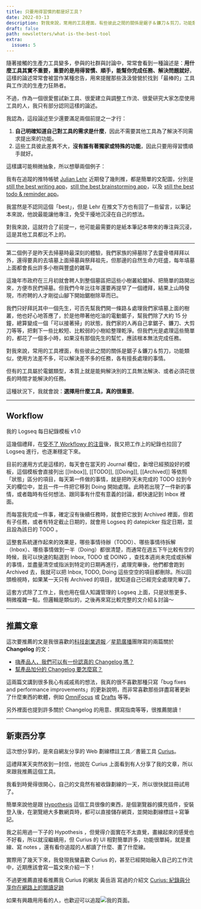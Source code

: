 ```yaml
---
title: 只要用得習慣的都是好工具？
date: 2022-03-13
description: 對我來說，常用的工具裡面，有些彼此之間的關係是鋸子＆鐮刀＆剪刀，功能類似，使用方法差不多，可以解決差不多的任務，各有擅長處理的事情。但有的工具屬於電鋸類型，本質上就是能夠解決別的工具無法解決、或者必須花很長的時間才能解決的任務。這種狀況下，我就會說：選擇用什麼工具，真的很重要。
draft: false
path: newsletters/what-is-the-best-tool
extra:
  issues: 5
---
```


隨著接觸的生產力工具變多，參與的社群與討論中，常常會看到一種論述是：**用什麼工具其實不重要，重要的是用得習慣、順手，能幫你完成任務、解決問題就好**。這樣的論述常常會被當作某種忠告，用來提醒那些汲汲營營於找到「最棒的」工具與工作流的生產力狂熱者。

不過，作為一個很愛嘗試新工具、很愛建立與調整工作流、很愛研究大家怎麼使用工具的人，我只有部分認同這樣的論述。

<!-- more -->

我認為，這段論述至少還要滿足兩個前提之一才行：

1. **自己明確知道自己對工具的需求是什麼**，因此不需要其他工具為了解決不同需求提出來的功能。
2. 這些工具彼此差異不大，**沒有誰有著獨家或特殊的功能**，因此只要用得習慣順手就好。

這樣講可能稍微抽象，所以想舉兩個例子：

我有在追蹤的推特帳號 [Julian Lehr](https://twitter.com/julianlehr) 近期發了幾則推，都是簡單的文配圖，分別是 [still the best writing app](https://twitter.com/julianlehr/status/1502017728357576705)，[still the best brainstorming app](https://twitter.com/julianlehr/status/1502017897769668610)，以及 [still the best todo & reminder app](https://twitter.com/julianlehr/status/1502018010885799946)。

我當然是不認同這個「best」，但是 Lehr 在推文下方也有回了一些留言，以筆記本來說，他說最能讓他專注，免受干擾地沉浸在自己的想法。

對我來說，這就符合了前提一，他可能最需要的是紙本筆記本帶來的專注與沉浸，這是其他工具都比不上的。

---

第二個例子是昨天去掃墓時最深刻的體驗，我們家族的掃墓除了去靈骨塔拜拜以外，還得要真的去墳墓上面掃墓與祭拜祖先，但那邊的自然生命力旺盛，每年墳墓上面都會長出許多小樹與豐盛的雜草。

這幾年市政府在三月初就會聘人到整個墓區把這些小樹叢給鋸掉、把簡單的路開出來，方便市民們掃墓。但我們今年比往年還要再提早了一個禮拜，結果上山時發現，市府聘的人才剛從山腳下開始鋸樹除草而已。

我們只好拜託其中一個先生，可否先幫我們開一條路＆處理我們家墳墓上面的樹叢，他也好心地答應了，於是他帶著他吃油的電動鋸子，幫我們除了大約 15 分鐘，總算變成一個「可以接著掃」的狀態，我們家的人再自己拿鋸子、鐮刀、大剪刀等等，把剩下一些比較短、比較弱的小樹給整理乾淨。但我們光是處理這些簡單的，都花了一個多小時，如果沒有那個先生的幫忙，應該根本無法完成任務。

對我來說，常用的工具裡面，有些彼此之間的關係是鋸子＆鐮刀＆剪刀，功能類似，使用方法差不多，可以解決差不多的任務，各有擅長處理的事情。

但有的工具屬於電鋸類型，本質上就是能夠解決別的工具無法解決、或者必須花很長的時間才能解決的任務。

這種狀況下，我就會說：**選擇用什麼工具，真的很重要**。

---

## Workflow

我的 Logseq 每日紀錄模板 v1.0

這幾個禮拜，在[受不了 Workflowy 的注音](@/blog/workflowy-logseq-roam-remnote-zhuyin-input-method-comparison.md)後，我又把工作上的紀錄也拉回了 Logseq 進行，也逐漸穩定下來。

目前的運用方式是這樣的，每天會在當天的 Journal 欄位，新增已經預設好的模板，這個模板會直接列出 [[Inbox]], [[TODO]], [[Doing]], [[Archived]] 等依照「狀態」區分的項目，每天第一件做的事情，就是把昨天未完成的 TODO 拉到今天的欄位中，並且一件一件把它移到 Doing 開始處理。此時若出現了一件新的事情，或者臨時有任何想法、跟同事有什麼有意義的討論，都快速記到 Inbox 裡面。

而每當我完成一件事，確定沒有後續任務時，就會把它放到 Archived 裡面，但若有子任務，或者有特定截止日期的，就會用 Logseq 的 datepicker 指定日期，並且設為該日的 TODO 。

這整套系統運作起來的效果是，哪些事情待辦（TODO）、哪些事情待拆解（Inbox）、哪些事情做到一半（Doing）都很清楚，而通常在週五下午比較有空的時候，我可以快速的點選到 Inbox, TODO 或 DOING ，查找本週尚未完成或拆解的事情，並盡量清空或指派到特定的日期再進行，處理完畢後，他們都會跑到 Archived 去，我就可以把 Inbox, TODO, Doing 這些空空的項目都刪除。所以回頭檢視時，如果某一天只有 Archived 的項目，就知道自己已經完全處理完畢了。

這套方式除了工作上，我也用在個人知識管理的 Logseq 上面，只是狀態更多、稍微複雜一點，但邏輯是類似的，之後再來寫比較完整的文介紹＆討論～

---

## 推薦文章

這次要推薦的文是我很喜歡的[科技創業週報](https://blog.starrocket.io/star-rocket-newsletter/)／[星箭廣播](https://podcast.starrocket.io/)團隊寫的兩篇關於 **Changelog** 的文：

- [嗨產品人，我們可以有一份認真的 Changelog 嗎？](https://blog.starrocket.io/posts/we-need-a-better-changelog/)
- [幫產品加分的 Changelog 要怎麼寫？](https://blog.starrocket.io/posts/how-to-write-a-better-changelog/)

這兩篇文講到很多我心有戚戚焉的想法，我真的很不喜歡那種只寫「bug fixes and performance improvements」的更新說明，而非常喜歡那些詳盡寫著更新了什麼東西的軟體，例如 [OmniFocus](https://www.omnigroup.com/releasenotes/omnifocus) 或 [Drafts](https://docs.getdrafts.com/changelog/) 等等。

另外裡面也提到許多關於 Changelog 的用意、撰寫指南等等，很推薦閱讀！

---

## 新東西分享

這次想分享的，是來自網友分享的 Web 劃線標註工具／書籤工具 [Curius](https://curius.app)。

這禮拜某天突然收到一封信，他說在 Curius 上面看到有人分享了我的文章，所以來跟我推薦這個工具。

我看到時覺得很開心，自己的文竟然有被收錄劃線的一天，所以很快就註冊試用了。

簡單來說他是跟 [Hypothesis](https://web.hypothes.is) 這個工具很像的東西，是個瀏覽器的擴充插件，安裝登入後，在瀏覽絕大多數網頁時，都可以直接儲存網頁，並開始劃線標註＋寫筆記。

我之前用過一下子的 Hypothesis ，但覺得介面實在不太直覺，畫線起來的感覺也不好看，所以就沒繼續用，但 Curius 的 UI 相對簡單許多，功能很單純，就是畫線、寫 notes ，還有看你追蹤的人都讀了什麼、畫了什麼線。

實際用了幾天下來，我發現我蠻喜歡 Curius 的，甚至已經開始融入自己的工作流中，近期應該會寫一篇文來介紹一下！

不過更推薦直接看推薦我 Curius 的網友 黃岳涵 寫過的介紹文 [Curius: 紀錄與分享你在網路上的閱讀足跡](https://bojne.medium.com/curius-%E7%B4%80%E9%8C%84%E8%88%87%E5%88%86%E4%BA%AB%E4%BD%A0%E5%9C%A8%E7%B6%B2%E8%B7%AF%E4%B8%8A%E7%9A%84%E9%96%B1%E8%AE%80%E8%B6%B3%E8%B7%A1-26157948cded)

如果有興趣用用看的人，也歡迎可以追蹤![我的頁面](https://curius.app/pingju-wu)。

